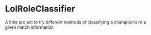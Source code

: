 # LolRoleClassifier
A little project to try different methods of classifying a champion's role given match information
